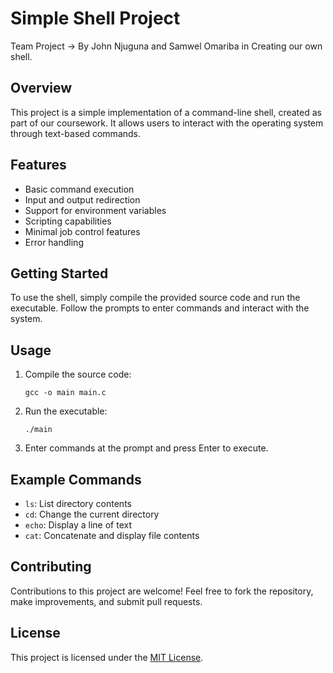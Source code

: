 # Simple Shell Project
Team Project -> By John Njuguna and Samwel Omariba in Creating our own shell.

## Overview
This project is a simple implementation of a command-line shell, created as part of our coursework. It allows users to interact with the operating system through text-based commands.

## Features
- Basic command execution
- Input and output redirection
- Support for environment variables
- Scripting capabilities
- Minimal job control features
- Error handling

## Getting Started
To use the shell, simply compile the provided source code and run the executable. Follow the prompts to enter commands and interact with the system.

## Usage
1. Compile the source code:
   ```
   gcc -o main main.c
   ```
2. Run the executable:
   ```
   ./main
   ```
3. Enter commands at the prompt and press Enter to execute.

## Example Commands
- `ls`: List directory contents
- `cd`: Change the current directory
- `echo`: Display a line of text
- `cat`: Concatenate and display file contents

## Contributing
Contributions to this project are welcome! Feel free to fork the repository, make improvements, and submit pull requests.

## License
This project is licensed under the [MIT License](LICENSE).
